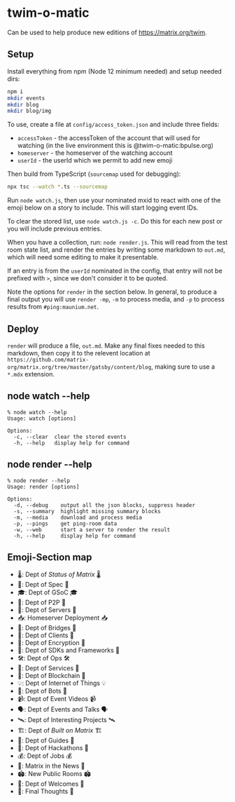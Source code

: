 # twim-o-matic

Can be used to help produce new editions of <https://matrix.org/twim>.

## Setup

Install everything from npm (Node 12 minimum needed) and setup needed dirs:

```bash
npm i
mkdir events
mkdir blog
mkdir blog/img
```

To use, create a file at `config/access_token.json` and include three fields:

* `accessToken` - the accessToken of the account that will used for watching (in the live environment this is @twim-o-matic:bpulse.org)
* `homeserver` - the homeserver of the watching account
* `userId` - the userId which we permit to add new emoji

Then build from TypeScript (`sourcemap` used for debugging):

```bash
npx tsc --watch *.ts --sourcemap
```

Run `node watch.js`, then use your nominated mxid to react with one of the emoji below on a story to include. This will start logging event IDs.

To clear the stored list, use `node watch.js -c`. Do this for each new post or you will include previous entries.

When you have a collection, run: `node render.js`. This will read from the test room state list, and render the entries by writing some markdown to `out.md`, which will need some editing to make it presentable.

If an entry is from the `userId` nominated in the config, that entry will not be prefixed with `>`, since we don't consider it to be quoted.

Note the options for `render` in the section below. In general, to produce a final output you will use `render -mp`, `-m` to process media, and `-p` to process results from `#ping:maunium.net`.

## Deploy

`render` will produce a file, `out.md`. Make any final fixes needed to this markdown, then copy it to the relevent
location at `https://github.com/matrix-org/matrix.org/tree/master/gatsby/content/blog`, making sure to use a `*.mdx` extension.

## node watch --help

```
% node watch --help
Usage: watch [options]

Options:
  -c, --clear  clear the stored events
  -h, --help   display help for command
```

## node render --help

```
% node render --help
Usage: render [options]

Options:
  -d, --debug    output all the json blocks, suppress header
  -s, --summary  highlight missing summary blocks
  -m, --media    download and process media
  -p, --pings    get ping-room data
  -w, --web      start a server to render the result
  -h, --help     display help for command
```

## Emoji-Section map

* 🌡️: Dept of *Status of Matrix* 🌡️
* 📜: Dept of Spec 📜
* 🎓️: Dept of GSoC 🎓️
* 👥: Dept of P2P 👥
* 🏢: Dept of Servers 🏢
* 📥️: Homeserver Deployment 📥️
* 🌉: Dept of Bridges 🌉
* 📱: Dept of Clients 📱
* 🔐: Dept of Encryption 🔐
* 🧰: Dept of SDKs and Frameworks 🧰
* 🛠️: Dept of Ops 🛠
* 🚀: Dept of Services 🚀
* 🤷: Dept of Blockchain 🤷‍
* 💡: Dept of Internet of Things 💡
* 🤖: Dept of Bots 🤖
* 📹: Dept of Event Videos 📹
* 🗣️: Dept of Events and Talks 🗣️
* 🛰️: Dept of Interesting Projects 🛰️
* 🏗: Dept of *Built on Matrix* 🏗
* 🧭: Dept of Guides 🧭
* 🍕: Dept of Hackathons 🍕
* 💰️: Dept of Jobs 💰️
* 📰: Matrix in the News 📰
* 🏟: New Public Rooms 🏟
* 👐: Dept of Welcomes 👐
* 💭: Final Thoughts 💭
